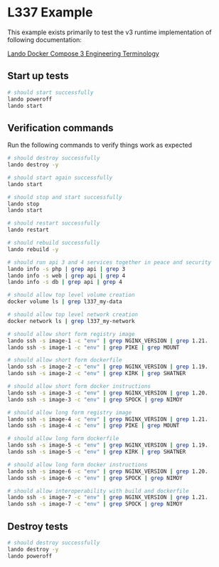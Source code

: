 L337 Example
============

This example exists primarily to test the v3 runtime implementation of following documentation:

[Lando Docker Compose 3 Engineering Terminology](core/v4/landofile/services.html#l337-service)

Start up tests
--------------

```bash
# should start successfully
lando poweroff
lando start
```

Verification commands
---------------------

Run the following commands to verify things work as expected

```bash
# should destroy successfully
lando destroy -y

# should start again successfully
lando start

# should stop and start successfully
lando stop
lando start

# should restart successfully
lando restart

# should rebuild successfully
lando rebuild -y

# should run api 3 and 4 services together in peace and security
lando info -s php | grep api | grep 3
lando info -s web | grep api | grep 4
lando info -s db | grep api | grep 4

# should allow top level volume creation
docker volume ls | grep l337_my-data

# should allow top level network creation
docker network ls | grep l337_my-network

# should allow short form registry image
lando ssh -s image-1 -c "env" | grep NGINX_VERSION | grep 1.21.
lando ssh -s image-1 -c "env" | grep PIKE | grep MOUNT

# should allow short form dockerfile
lando ssh -s image-2 -c "env" | grep NGINX_VERSION | grep 1.19.
lando ssh -s image-2 -c "env" | grep KIRK | grep SHATNER

# should allow short form docker instructions
lando ssh -s image-3 -c "env" | grep NGINX_VERSION | grep 1.20.
lando ssh -s image-3 -c "env" | grep SPOCK | grep NIMOY

# should allow long form registry image
lando ssh -s image-4 -c "env" | grep NGINX_VERSION | grep 1.21.
lando ssh -s image-4 -c "env" | grep PIKE | grep MOUNT

# should allow long form dockerfile
lando ssh -s image-5 -c "env" | grep NGINX_VERSION | grep 1.19.
lando ssh -s image-5 -c "env" | grep KIRK | grep SHATNER

# should allow long form docker instructions
lando ssh -s image-6 -c "env" | grep NGINX_VERSION | grep 1.20.
lando ssh -s image-6 -c "env" | grep SPOCK | grep NIMOY

# should allow interoperability with build and dockerfile
lando ssh -s image-7 -c "env" | grep NGINX_VERSION | grep 1.21.
lando ssh -s image-7 -c "env" | grep SPOCK | grep NIMOY
```

Destroy tests
-------------

```bash
# should destroy successfully
lando destroy -y
lando poweroff
```
